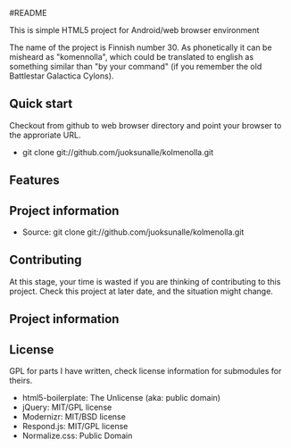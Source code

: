 #README


This is simple HTML5 project for Android/web browser environment

The name of the project is Finnish number 30. As phonetically it can be misheard as "komennolla", which could be translated to english as something similar than "by your command" (if you remember the old Battlestar Galactica Cylons).


## Quick start

Checkout from github to web browser directory and point your browser to the approriate URL.

* git clone git://github.com/juoksunalle/kolmenolla.git

## Features

## Project information

* Source: git clone git://github.com/juoksunalle/kolmenolla.git

## Contributing

At this stage, your time is wasted if you are thinking of contributing to this project. Check this project at later date, and the situation might change.

## Project information



## License

GPL for parts I have written, check license information for submodules for theirs.

* html5-boilerplate: The Unlicense (aka: public domain)
* jQuery: MIT/GPL license
* Modernizr: MIT/BSD license
* Respond.js: MIT/GPL license
* Normalize.css: Public Domain